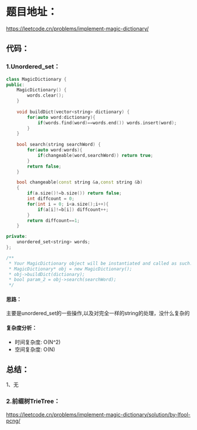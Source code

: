 # 题目地址：
https://leetcode.cn/problems/implement-magic-dictionary/
## 代码：
### 1.Unordered_set：
```C++
class MagicDictionary {
public:
    MagicDictionary() {
        words.clear();
    }
    
    void buildDict(vector<string> dictionary) {
        for(auto word:dictionary){
            if(words.find(word)==words.end()) words.insert(word);
        }
    }
    
    bool search(string searchWord) {
        for(auto word:words){
            if(changeable(word,searchWord)) return true;
        }
        return false;
    }

    bool changeable(const string &a,const string &b)
    {
        if(a.size()!=b.size()) return false;
        int diffcount = 0;
        for(int i = 0; i<a.size();i++){
            if(a[i]!=b[i]) diffcount++;
        }
        return diffcount==1;
    }

private:
    unordered_set<string> words;
};

/**
 * Your MagicDictionary object will be instantiated and called as such:
 * MagicDictionary* obj = new MagicDictionary();
 * obj->buildDict(dictionary);
 * bool param_2 = obj->search(searchWord);
 */
```
#### 思路：
主要是unordered_set的一些操作,以及对完全一样的string的处理，没什么复杂的
#### 复杂度分析：
- 时间复杂度: O(N^2)
- 空间复杂度: O(N)


## 总结：
1、无

### 2.前缀树TrieTree：
https://leetcode.cn/problems/implement-magic-dictionary/solution/by-lfool-pcng/
